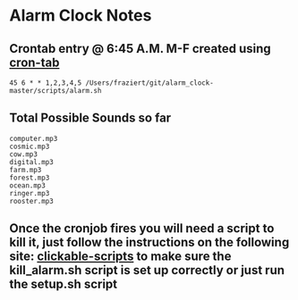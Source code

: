 # Alarm Clock Notes

## Crontab entry @ 6:45 A.M. M-F created using [cron-tab](http://www.corntab.com/pages/crontab-gui)

```
45 6 * * 1,2,3,4,5 /Users/fraziert/git/alarm_clock-master/scripts/alarm.sh
```

## Total Possible Sounds so far

```
computer.mp3
cosmic.mp3
cow.mp3
digital.mp3
farm.mp3
forest.mp3
ocean.mp3
ringer.mp3
rooster.mp3
```
## Once the cronjob fires you will need a script to kill it, just follow the instructions on the following site: [clickable-scripts](http://stackoverflow.com/questions/5125907/how-to-run-a-shell-script-in-os-x-by-double-clicking) to make sure the kill_alarm.sh script is set up correctly or just run the setup.sh script
